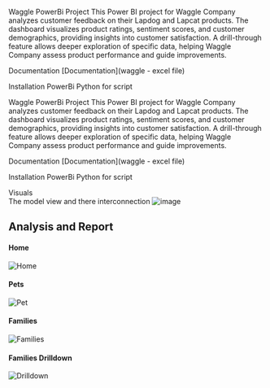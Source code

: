 Waggle PowerBi Project
This Power BI project for Waggle Company analyzes customer feedback on their Lapdog and Lapcat products. The dashboard visualizes product ratings, sentiment scores, and customer demographics, providing insights into customer satisfaction. A drill-through feature allows deeper exploration of specific data, helping Waggle Company assess product performance and guide improvements.

Documentation
[Documentation](waggle - excel file)

Installation
PowerBi Python for script

Waggle PowerBi Project
This Power BI project for Waggle Company analyzes customer feedback on their Lapdog and Lapcat products. The dashboard visualizes product ratings, sentiment scores, and customer demographics, providing insights into customer satisfaction. A drill-through feature allows deeper exploration of specific data, helping Waggle Company assess product performance and guide improvements.

Documentation
[Documentation](waggle - excel file)

Installation
PowerBi Python for script

Visuals <br>
The model view and there interconnection 
![image](https://github.com/user-attachments/assets/0dddac7d-89b1-4fa0-8cc5-14d0151a1b5b)

## Analysis and Report

#### Home
![Home](https://github.com/user-attachments/assets/23165ea0-c8e0-4989-be21-888a9a11d941)

#### Pets
![Pet](https://github.com/user-attachments/assets/21e16665-95e7-43bb-ae97-72da2ced9ab0)


#### Families
![Families](https://github.com/user-attachments/assets/770fb3b7-c68c-4947-9331-20dbe5f80bf0)

#### Families Drilldown
![Drilldown](https://github.com/user-attachments/assets/f317ed26-9216-4900-a73d-057725cb3a58)




